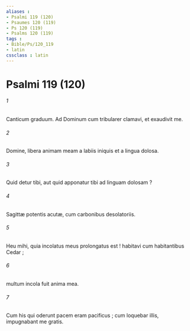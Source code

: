 ```yaml
---
aliases : 
- Psalmi 119 (120)
- Psaumes 120 (119)
- Ps 120 (119)
- Psalms 120 (119)
tags : 
- Bible/Ps/120_119
- latin
cssclass : latin
---
```


# Psalmi 119 (120)

###### 1
Canticum graduum. Ad Dominum cum tribularer clamavi, et exaudivit me.
###### 2
Domine, libera animam meam a labiis iniquis et a lingua dolosa.
###### 3
Quid detur tibi, aut quid apponatur tibi ad linguam dolosam ?
###### 4
Sagittæ potentis acutæ, cum carbonibus desolatoriis.
###### 5
Heu mihi, quia incolatus meus prolongatus est ! habitavi cum habitantibus Cedar ;
###### 6
multum incola fuit anima mea.
###### 7
Cum his qui oderunt pacem eram pacificus ; cum loquebar illis, impugnabant me gratis.
